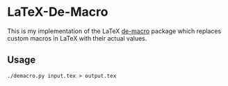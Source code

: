 # LaTeX-De-Macro

This is my implementation of the LaTeX [de-macro](https://ctan.org/pkg/de-macro?lang=en) package which replaces custom macros in LaTeX with their actual values.

## Usage
```./demacro.py input.tex > output.tex```
